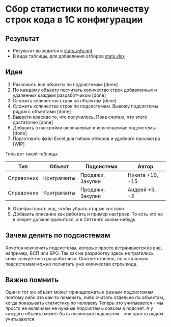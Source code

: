 # Сбор статистики по количеству строк кода в 1С конфигурации

## Результат

- Результат выводится в [stats_info.md](stats_info.md)
- В виде таблицы, для добавления отборов [stats.xlsx](stats.xlsx)

## Идея

1. Разложить все объекты по подсистемам [done]
2. По каждому объекту посчитать количество строк добавленных и удаленных каждым разработчиком [done]
3. Сложить количество строк по объектам [done]
4. Сложить количество строк по подсистемам. Вывожу подсистемы рядом с объектами [done]
5. Вывести красиво то, что получилось. Пока считаю, что этого достаточно [done]
6. Добавить в настройки включаемые и исключаемые подсистемы [done]
7. Подготовить файл Excel для гибких отборов и удобного просмотра [WIP] 

Типа вот такой таблицы:

| Тип        | Объект      | Подсистема       | Автор           |
|------------|-------------|------------------|-----------------|
| Справочник | Контрагенты | Продажи, Закупки | Никита +10, -15 |
| Справочник | Контрагенты | Продажи, Закупки | Андрей +5, -2   |

8. Отрефакторить код, чтобы убрать старые костыли
9. Добавить описание как работать и пример настроек. То есть это не в секрет должно храниться, а в Сеттингс каком-нибудь.

## Зачем делить по подсистемам

Хочется исключить подсистемы, которые просто встраиваются из вне, например, БСП или БРО. Так как на разработку здесь не тратились силы конкретного разработчика.
Соответственно, по остальным подсистемам можно посчитать уже количество строк кода.

## Важно помнить

Один и тот же объект может принадлежать к разным подсистемам, поэтому либо это как-то помечать, либо считать отдельно по объектам, когда показывать статистику по человеку
Теперь это учитывается - мы просто не включаем не нужные подсистемы совсем в подсчет. А у каждого объекта может быть несколько подсистем - они просто рядом учитываются.